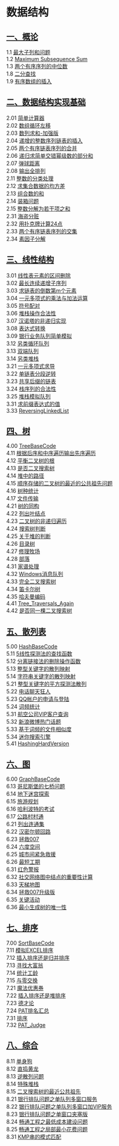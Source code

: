 # 数据结构
## [一、概论](/DataStructure/Base)
1.1 [最大子列和问题](/DataStructure/Base/1_01_BaseMaxSubSum/1_01_BaseMaxSubSum.cpp)  
1.2 [Maximum Subsequence Sum](/DataStructure/Base/1_02_MaxSubSum/1_02_MaxSubSum.cpp)  
1.3 [两个有序序列的中位数](/DataStructure/Base/1_03_MeanFor2S/1_03_MeanFor2S.cpp)  
1.8 [二分查找](/DataStructure/Base/1_08_BinarySearch/1_08_BinarySearch.cpp)  
1.9 [有序数组的插入](/DataStructure/Base/1_09_Insert/1_09_Insert.cpp)  

## [二、数据结构实现基础](/DataStructure/DSBase)
2.01 [简单计算器](/DataStructure/DSBase/2_01_简单计算器/2_01_简单计算器.cpp)  
2.02 [数组循环左移](/DataStructure/DSBase/2_02_数组循环左移/2_02_数组循环左移.cpp)  
2.03 [数列求和-加强版](/DataStructure/DSBase/2_03_数列求和加强版/2_03_数列求和加强版.cpp)  
2.04 [递增的整数序列链表的插入](/DataStructure/DSBase/2_04_递增的整数序列链表的插入/2_04_递增的整数序列链表的插入.cpp)  
2.05 [两个有序链表序列的合并](/DataStructure/DSBase/2_05_两个有序链表序列的合并/2_05_两个有序链表序列的合并.cpp)  
2.06 [递归求简单交错幂级数的部分和](/DataStructure/DSBase/2_06_递归求简单交错幂级数的部分和/2_06_递归求简单交错幂级数的部分和.cpp)  
2.07 [弹球距离](/DataStructure/DSBase/2_07_弹球距离/2_07_弹球距离.cpp)  
2.08 [输出全排列](/DataStructure/DSBase/2_08_输出全排列/2_08_输出全排列.cpp)  
2.11 [整数的分类处理](/DataStructure/DSBase/2_08_输出全排列/2_08_输出全排列.cpp)  
2.12 [求集合数据的均方差](/DataStructure/DSBase/2_12_求集合数据的均方差/2_12_求集合数据的均方差.cpp)   
2.13 [组合数的和](/DataStructure/DSBase/2_13_组合数的和/2_13_组合数的和.cpp)  
2.14 [装箱问题](/DataStructure/DSBase/2_14_装箱问题/2_14_装箱问题.cpp)  
2.15 [整数分解为若干项之和](/DataStructure/DSBase/2_15_整数分解为若干项之和/2_15_整数分解为若干项之和.cpp)  
2.31 [海盗分赃](/DataStructure/DSBase/2_31_海盗分赃/2_31_海盗分赃.cpp)  
2.32 [用扑克牌计算24点](/DataStructure/DSBase/2_32_用扑克牌计算24点/2_32_用扑克牌计算24点.cpp)  
2.33 [两个有序链表序列的交集](/DataStructure/DSBase/2_33_两个有序链表序列的交集/2_33_两个有序链表序列的交集.cpp)  
2.34 [素因子分解](/DataStructure/DSBase/2_34_素因子分解/2_34_素因子分解.cpp)  

## [三、线性结构](/DataStructure/Linear)
3.01 [线性表元素的区间删除](/DataStructure/Linear/3_01_线性表元素的区间删除/3_01_线性表元素的区间删除.cpp)  
3.02 [最长连续递增子序列](/DataStructure/Linear/3_02_最长连续递增子序列/3_02_最长连续递增子序列.cpp)  
3.03 [求链表的倒数第m个元素](/DataStructure/Linear/3_03_求链表的倒数第m个元素/3_03_求链表的倒数第m个元素.cpp)  
3.04 [一元多项式的乘法与加法运算](/DataStructure/Linear/3_04_一元多项式的乘法与加法运算/3_04_一元多项式的乘法与加法运算.cpp)  
3.05 [符号配对](/DataStructure/Linear/3_05_符号配对/3_05_符号配对.cpp)  
3.06 [堆栈操作合法性](/DataStructure/Linear/3_06_堆栈操作合法性/3_06_堆栈操作合法性.cpp)  
3.07 [汉诺塔的非递归实现](/DataStructure/Linear/3_07_汉诺塔的非递归实现/3_07_汉诺塔的非递归实现.cpp)  
3.08 [表达式转换](/DataStructure/Linear/3_08_表达式转换/3_08_表达式转换.cpp)  
3.09 [银行业务队列简单模拟](/DataStructure/Linear/3_09_银行业务队列简单模拟/3_09_银行业务队列简单模拟.cpp)  
3.12 [另类循环队列](/DataStructure/Linear/3_12_另类循环队列/3_12_另类循环队列.cpp)  
3.13 [双端队列](/DataStructure/Linear/3_13_双端队列/3_13_双端队列.cpp)  
3.14 [另类堆栈](/DataStructure/Linear/3_14_另类堆栈/3_14_另类堆栈.cpp)  
3.21 [一元多项式求导](/DataStructure/Linear/3_21_一元多项式求导/3_21_一元多项式求导.cpp)  
3.22 [单链表分段逆转](/DataStructure/Linear/3_22_单链表分段逆转/3_22_单链表分段逆转.cpp)  
3.23 [共享后缀的链表](/DataStructure/Linear/3_23_共享后缀的链表/3_23_共享后缀的链表.cpp)  
3.24 [栈序列的合法性](/DataStructure/Linear/3_24_出栈序列的合法性/3_24_出栈序列的合法性.cpp)  
3.25 [堆栈模拟队列](/DataStructure/Linear/3_25_堆栈模拟队列/3_25_堆栈模拟队列.cpp)  
3.31 [求前缀表达式的值](/DataStructure/Linear/3_31_求前缀表达式的值/3_31_求前缀表达式的值.cpp)  
3.33 [ReversingLinkedList](/DataStructure/Linear/3_33_ReversingLinkedList/3_33_ReversingLinkedList.cpp)  

## [四、树](/DataStructure/Tree)
4.00 [TreeBaseCode](/DataStructure/Tree/4_00_TreeBaseCode/4_00_TreeBaseCode.cpp)  
4.11 [根据后序和中序遍历输出先序遍历](/DataStructure/Tree/4_11_根据后序和中序遍历输出先序遍历/4_11_根据后序和中序遍历输出先序遍历.cpp)  
4.12 [平衡二叉树的根](/DataStructure/Tree/4_12_平衡二叉树的根/4_12_平衡二叉树的根.cpp)  
4.13 [是否二叉搜索树](/DataStructure/Tree/4_13_是否二叉搜索树/4_13_是否二叉搜索树.cpp)  
4.14 [堆中的路径](/DataStructure/Tree/4_14_堆中的路径/4_14_堆中的路径.cpp)  
4.15 [顺序存储的二叉树的最近的公共祖先问题](/DataStructure/Tree/4_15_顺序存储的二叉树的最近的公共祖先问题/4_15_顺序存储的二叉树的最近的公共祖先问题.cpp)  
4.16 [树种统计](/DataStructure/Tree/4_16_树种统计/4_16_树种统计.cpp)  
4.17 [文件传输](/DataStructure/Tree/4_17_文件传输/4_17_文件传输.cpp)  
4.21 [树的同构](/DataStructure/Tree/4_21_树的同构/4_21_树的同构.cpp)  
4.22 [列出叶结点](/DataStructure/Tree/4_22_列出叶结点/4_22_列出叶结点.cpp)  
4.23 [二叉树的非递归遍历](/DataStructure/Tree/4_23_二叉树的非递归遍历/4_23_二叉树的非递归遍历.cpp)  
4.24 [搜索树判断](/DataStructure/Tree/4_24_搜索树判断/4_24_搜索树判断.cpp)  
4.25 [关于堆的判断](/DataStructure/Tree/4_25_关于堆的判断/4_25_关于堆的判断.cpp)  
4.26 [目录树](/DataStructure/Tree/4_26_目录树/4_26_目录树.cpp)  
4.27 [修理牧场](/DataStructure/Tree/4_27_修理牧场/4_27_修理牧场.cpp)  
4.28 [部落](/DataStructure/Tree/4_28_部落/4_28_部落.cpp)  
4.31 [家谱处理](/DataStructure/Tree/4_31_家谱处理/4_31_家谱处理.cpp)  
4.32 [Windows消息队列](/DataStructure/Tree/4_32_Windows消息队列/4_32_Windows消息队列.cpp)  
4.33 [完全二叉搜索树](/DataStructure/Tree/4_33_完全二叉搜索树/4_33_完全二叉搜索树.cpp)  
4.34 [笛卡尔树](/DataStructure/Tree/4_34_笛卡尔树/4_34_笛卡尔树.cpp)  
4.35 [哈夫曼编码](/DataStructure/Tree/4_35_哈夫曼编码/4_35_哈夫曼编码.cpp)  
4.41 [Tree_Traversals_Again](/DataStructure/Tree/4_41_Tree_Traversals_Again/4_41_Tree_Traversals_Again.cpp)  
4.42 [是否同一棵二叉搜索树](/DataStructure/Tree/4_42_是否同一棵二叉搜索树/4_42_是否同一棵二叉搜索树.cpp)  

## [五、散列表](/DataStructure/Hash)
5.00 [HashBaseCode](/DataStructure/Hash/5_00_HashBaseCode/5_00_HashBaseCode.cpp)  
5.11 [5线性探测法的查找函数](/DataStructure/Hash/5_11_线性探测法的查找函数/5_11_线性探测法的查找函数.cpp)  
5.12 [分离链接法的删除操作函数](/DataStructure/Hash/5_12_分离链接法的删除操作函数/5_12_分离链接法的删除操作函数.cpp)  
5.13 [整型关键字的散列映射](/DataStructure/Hash/5_13_整型关键字的散列映射/5_13_整型关键字的散列映射.cpp)  
5.14 [字符串关键字的散列映射](/DataStructure/Hash/5_14_字符串关键字的散列映射/5_14_字符串关键字的散列映射.cpp)  
5.21 [整型关键字的平方探测法散列](/DataStructure/Hash/5_21_整型关键字的平方探测法散列/5_21_整型关键字的平方探测法散列.cpp)  
5.22 [电话聊天狂人](/DataStructure/Hash/5_22_电话聊天狂人/5_22_电话聊天狂人.cpp)   
5.23 [QQ帐户的申请与登陆](/DataStructure/Hash/5_23_QQ帐户的申请与登陆/5_23_QQ帐户的申请与登陆.cpp)   
5.24 [词频统计](/DataStructure/Hash/5_24_词频统计/5_24_词频统计.cpp)   
5.31 [航空公司VIP客户查询](/DataStructure/Hash/5_31_航空公司VIP客户查询/5_31_航空公司VIP客户查询.cpp)   
5.32 [新浪微博热门话题](/DataStructure/Hash/5_32_新浪微博热门话题/5_32_新浪微博热门话题.cpp)   
5.33 [基于词频的文件相似度](/DataStructure/Hash/5_33_基于词频的文件相似度/5_33_基于词频的文件相似度.cpp)   
5.34 [迷你搜索引擎](/DataStructure/Hash/5_34_迷你搜索引擎/5_34_迷你搜索引擎.cpp)   
5.41 [HashingHardVersion](/DataStructure/Hash/5_41_HashingHardVersion/5_41_HashingHardVersion.cpp)   

## [六、图](/DataStructure/Graph)
6.00 [GraphBaseCode](/DataStructure/Graph/6_00_GraphBaseCode/6_00_GraphBaseCode.cpp)   
6.13 [哥尼斯堡的七桥问题](/DataStructure/Graph/6_13_哥尼斯堡的七桥问题/6_13_哥尼斯堡的七桥问题.cpp)   
6.14 [地下迷宫探索](/DataStructure/Graph/6_14_地下迷宫探索/6_14_地下迷宫探索.cpp)   
6.15 [旅游规划](/DataStructure/Graph/6_15_旅游规划/6_15_旅游规划.cpp)   
6.16 [哈利波特的考试](/DataStructure/Graph/6_16_哈利波特的考试/6_16_哈利波特的考试.cpp)   
6.17 [公路村村通](/DataStructure/Graph/6_17_公路村村通/6_17_公路村村通.cpp)   
6.21 [列出连通集](/DataStructure/Graph/6_21_列出连通集/6_21_列出连通集.cpp)   
6.22 [汉密尔顿回路](/DataStructure/Graph/6_22_汉密尔顿回路/6_22_汉密尔顿回路.cpp)   
6.23 [拯救007](/DataStructure/Graph/6_23_拯救007/6_23_拯救007.cpp)   
6.24 [六度空间](/DataStructure/Graph/6_24_六度空间/6_24_六度空间.cpp)   
6.25 [城市间紧急救援](/DataStructure/Graph/6_25_城市间紧急救援/6_25_城市间紧急救援.cpp)   
6.26 [最短工期](/DataStructure/Graph/6_26_最短工期/6_26_最短工期.cpp)   
6.31 [红色警报](/DataStructure/Graph/6_31_红色警报/6_31_红色警报.cpp)   
6.32 [社交网络图中结点的重要性计算](/DataStructure/Graph/6_32_社交网络图中结点的重要性计算/6_32_社交网络图中结点的重要性计算.cpp)   
6.33 [天梯地图](/DataStructure/Graph/6_33_天梯地图/6_33_天梯地图.cpp)   
6.34 [拯救007升级版](/DataStructure/Graph/6_34_拯救007升级版/6_34_拯救007升级版.cpp)   
6.35 [关键活动](/DataStructure/Graph/6_35_关键活动/6_35_关键活动.cpp)   
6.36 [最小生成树的唯一性](/DataStructure/Graph/6_36_最小生成树的唯一性/6_36_最小生成树的唯一性.cpp)   

## [七、排序](/DataStructure/Sort)
7.00 [SortBaseCode](/DataStructure/Sort/7_00_SortBaseCode/7_00_SortBaseCode.cpp)   
7.11 [模拟EXCEL排序](/DataStructure/Sort/7_11_模拟EXCEL排序/7_11_模拟EXCEL排序.cpp)   
7.12 [插入排序还是归并排序](/DataStructure/Sort/7_12_插入排序还是归并排序/7_12_插入排序还是归并排序.cpp)   
7.13 [寻找大富翁](/DataStructure/Sort/7_13_寻找大富翁/7_13_寻找大富翁.cpp)   
7.14 [统计工龄](/DataStructure/Sort/7_14_统计工龄/7_14_统计工龄.cpp)   
7.15 [与零交换](/DataStructure/Sort/7_15_与零交换/7_15_与零交换.cpp)   
7.21 [魔法优惠券](/DataStructure/Sort/7_21_魔法优惠券/7_21_魔法优惠券.cpp)   
7.22 [插入排序还是堆排序](/DataStructure/Sort/7_22_插入排序还是堆排序/7_22_插入排序还是堆排序.cpp)   
7.23 [德才论](/DataStructure/Sort/7_23_德才论/7_23_德才论.cpp)   
7.24 [PAT排名汇总](/DataStructure/Sort/7_24_PAT排名汇总/7_24_PAT排名汇总.cpp)   
7.31 [排序](/DataStructure/Sort/7_31_排序/7_31_排序.cpp)   
7.32 [PAT_Judge](/DataStructure/Sort/7_32_PAT_Judge/7_32_PAT_Judge.cpp)   

## [八、综合](/DataStructure/Complex)
8.11 [单身狗](/DataStructure/Complex/8_11_单身狗/8_11_单身狗.cpp)   
8.12 [直捣黄龙](/DataStructure/Complex/8_12_直捣黄龙/8_12_直捣黄龙.cpp)   
8.13 [逆散列问题](/DataStructure/Complex/8_13_逆散列问题/8_13_逆散列问题.cpp)   
8.14 [特殊堆栈](/DataStructure/Complex/8_14_特殊堆栈/8_14_特殊堆栈.cpp)   
8.15 [二叉搜索树的最近公共祖先](/DataStructure/Complex/8_15_二叉搜索树的最近公共祖先/8_15_二叉搜索树的最近公共祖先.cpp)   
8.21 [银行排队问题之单队列多窗口服务](/DataStructure/Complex/8_21_银行排队问题之单队列多窗口服务/8_21_银行排队问题之单队列多窗口服务.cpp)   
8.22 [银行排队问题之单队列多窗口加VIP服务](/DataStructure/Complex/8_22_银行排队问题之单队列多窗口加VIP服务/8_22_银行排队问题之单队列多窗口加VIP服务.cpp)   
8.23 [银行排队问题之单窗口夹塞版](/DataStructure/Complex/8_23_银行排队问题之单窗口夹塞版/8_23_银行排队问题之单窗口夹塞版.cpp)   
8.24 [畅通工程之最低成本建设问题](/DataStructure/Complex/8_24_畅通工程之最低成本建设问题/8_24_畅通工程之最低成本建设问题.cpp)   
8.25 [畅通工程之局部最小花费问题](/DataStructure/Complex/8_25_畅通工程之局部最小花费问题/8_25_畅通工程之局部最小花费问题.cpp)   
8.31 [KMP串的模式匹配](/DataStructure/Complex/8_31_KMP串的模式匹配/8_31_KMP串的模式匹配.cpp)   

